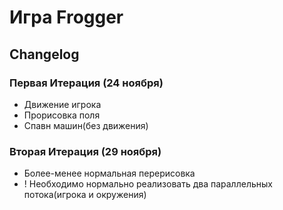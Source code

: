 # Игра Frogger
## Changelog

### Первая Итерация (24 ноября)
- Движение игрока
- Прорисовка поля
- Спавн машин(без движения)

### Вторая Итерация (29 ноября)
- Более-менее нормальная перерисовка
- ! Необходимо нормально реализовать два параллельных потока(игрока и окружения)
